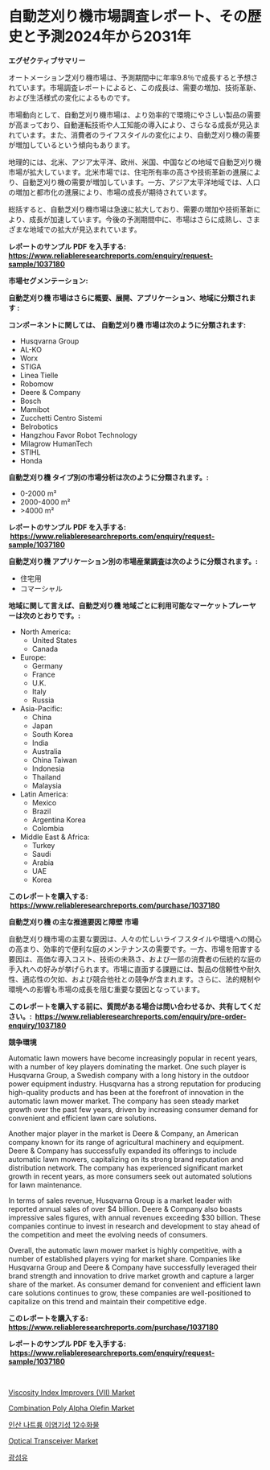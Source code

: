 <p><h1>自動芝刈り機市場調査レポート、その歴史と予測2024年から2031年</h1></p><p><strong>エグゼクティブサマリー</strong></p>
<p><p>オートメーション芝刈り機市場は、予測期間中に年率9.8％で成長すると予想されています。市場調査レポートによると、この成長は、需要の増加、技術革新、および生活様式の変化によるものです。</p><p>市場動向として、自動芝刈り機市場は、より効率的で環境にやさしい製品の需要が高まっており、自動運転技術や人工知能の導入により、さらなる成長が見込まれています。また、消費者のライフスタイルの変化により、自動芝刈り機の需要が増加しているという傾向もあります。</p><p>地理的には、北米、アジア太平洋、欧州、米国、中国などの地域で自動芝刈り機市場が拡大しています。北米市場では、住宅所有率の高さや技術革新の進展により、自動芝刈り機の需要が増加しています。一方、アジア太平洋地域では、人口の増加と都市化の進展により、市場の成長が期待されています。</p><p>総括すると、自動芝刈り機市場は急速に拡大しており、需要の増加や技術革新により、成長が加速しています。今後の予測期間中に、市場はさらに成熟し、さまざまな地域での拡大が見込まれています。</p></p>
<p><strong>レポートのサンプル PDF を入手する: <a href="https://www.reliableresearchreports.com/enquiry/request-sample/1037180">https://www.reliableresearchreports.com/enquiry/request-sample/1037180</a></strong></p>
<p><strong>市場セグメンテーション:</strong></p>
<p><strong> 自動芝刈り機 市場はさらに概要、展開、アプリケーション、地域に分類されます :</strong></p>
<p><strong>コンポーネントに関しては、 自動芝刈り機 市場は次のように分類されます: &nbsp;</strong></p>
<p><ul><li>Husqvarna Group</li><li>AL-KO</li><li>Worx</li><li>STIGA</li><li>Linea Tielle</li><li>Robomow</li><li>Deere & Company</li><li>Bosch</li><li>Mamibot</li><li>Zucchetti Centro Sistemi</li><li>Belrobotics</li><li>Hangzhou Favor Robot Technology</li><li>Milagrow HumanTech</li><li>STIHL</li><li>Honda</li></ul></p>
<p><strong> 自動芝刈り機 タイプ別の市場分析は次のように分類されます。:</strong></p>
<p><ul><li>0-2000 m²</li><li>2000-4000 m²</li><li>>4000 m²</li></ul></p>
<p><strong>レポートのサンプル PDF を入手する: &nbsp;<a href="https://www.reliableresearchreports.com/enquiry/request-sample/1037180">https://www.reliableresearchreports.com/enquiry/request-sample/1037180</a></strong></p>
<p><strong> 自動芝刈り機 アプリケーション別の市場産業調査は次のように分類されます。:</strong></p>
<p><ul><li>住宅用</li><li>コマーシャル</li></ul></p>
<p><strong>地域に関して言えば、自動芝刈り機 地域ごとに利用可能なマーケットプレーヤーは次のとおりです。:</strong></p>
<p><ul>
    <li>
        North America:
        <ul>
            <li>United States</li>
            <li>Canada</li>
        </ul>
    </li>
    <li>
        Europe:
        <ul>
            <li>Germany</li>
            <li>France</li>
            <li>U.K.</li>
            <li>Italy</li>
            <li>Russia</li>
        </ul>
    </li>
    <li>
        Asia-Pacific:
        <ul>
            <li>China</li>
            <li>Japan</li>
            <li>South Korea</li>
            <li>India</li>
            <li>Australia</li>
            <li>China Taiwan</li>
            <li>Indonesia</li>
            <li>Thailand</li>
            <li>Malaysia</li>
        </ul>
    </li>
    <li>
        Latin America:
        <ul>
            <li>Mexico</li>
            <li>Brazil</li>
            <li>Argentina Korea</li>
            <li>Colombia</li>
        </ul>
    </li>
    <li>
        Middle East & Africa:
        <ul>
            <li>Turkey</li>
            <li>Saudi</li>
            <li>Arabia</li>
            <li>UAE</li>
            <li>Korea</li>
        </ul>
    </li>
    </ul></p>
<p><strong>このレポートを購入する: &nbsp;<a href="https://www.reliableresearchreports.com/purchase/1037180">https://www.reliableresearchreports.com/purchase/1037180</a></strong></p>
<p><strong>自動芝刈り機 の主な推進要因と障壁 市場</strong></p>
<p><p>自動芝刈り機市場の主要な要因は、人々の忙しいライフスタイルや環境への関心の高まり、効率的で便利な庭のメンテナンスの需要です。一方、市場を阻害する要因は、高価な導入コスト、技術の未熟さ、および一部の消費者の伝統的な庭の手入れへの好みが挙げられます。市場に直面する課題には、製品の信頼性や耐久性、適応性の欠如、および競合他社との競争が含まれます。さらに、法的規制や環境への影響も市場の成長を阻む重要な要因となっています。</p></p>
<p><strong>このレポートを購入する前に、質問がある場合は問い合わせるか、共有してください。:&nbsp; <a href="https://www.reliableresearchreports.com/enquiry/pre-order-enquiry/1037180">https://www.reliableresearchreports.com/enquiry/pre-order-enquiry/1037180</a></strong></p>
<p><strong>競争環境</strong></p>
<p><p>Automatic lawn mowers have become increasingly popular in recent years, with a number of key players dominating the market. One such player is Husqvarna Group, a Swedish company with a long history in the outdoor power equipment industry. Husqvarna has a strong reputation for producing high-quality products and has been at the forefront of innovation in the automatic lawn mower market. The company has seen steady market growth over the past few years, driven by increasing consumer demand for convenient and efficient lawn care solutions.</p><p>Another major player in the market is Deere & Company, an American company known for its range of agricultural machinery and equipment. Deere & Company has successfully expanded its offerings to include automatic lawn mowers, capitalizing on its strong brand reputation and distribution network. The company has experienced significant market growth in recent years, as more consumers seek out automated solutions for lawn maintenance.</p><p>In terms of sales revenue, Husqvarna Group is a market leader with reported annual sales of over $4 billion. Deere & Company also boasts impressive sales figures, with annual revenues exceeding $30 billion. These companies continue to invest in research and development to stay ahead of the competition and meet the evolving needs of consumers.</p><p>Overall, the automatic lawn mower market is highly competitive, with a number of established players vying for market share. Companies like Husqvarna Group and Deere & Company have successfully leveraged their brand strength and innovation to drive market growth and capture a larger share of the market. As consumer demand for convenient and efficient lawn care solutions continues to grow, these companies are well-positioned to capitalize on this trend and maintain their competitive edge.</p></p>
<p><strong>このレポートを購入する: &nbsp; <a href="https://www.reliableresearchreports.com/purchase/1037180">https://www.reliableresearchreports.com/purchase/1037180</a></strong></p>
<p><strong>レポートのサンプル PDF を入手する: &nbsp;<a href="https://www.reliableresearchreports.com/enquiry/request-sample/1037180">https://www.reliableresearchreports.com/enquiry/request-sample/1037180</a></strong><strong></strong></p>
<p>&nbsp;</p>
<p><p><a href="https://issuu.com/reportprime-2/docs/viscosity-index-improvers-vii-market-size-2030.ppt">Viscosity Index Improvers (VII) Market</a></p><p><a href="https://issuu.com/reportprime-2/docs/combination-poly-alpha-olefin-market-size-2030.ppt">Combination Poly Alpha Olefin Market</a></p><p><a href="https://medium.com/@gabrielblanda5656/%EC%9D%B4%EC%82%B0%ED%99%94%EB%82%98%ED%8A%B8%EB%A5%A8-%EC%9D%B4%EB%8B%A4%EC%88%98%ED%99%94%EB%AC%BC%EC%8B%9C%EC%9E%A5-%EC%8B%9C%EC%9E%A5-cagr-%EC%8B%9C%EC%9E%A5-%ED%8A%B8%EB%A0%8C%EB%93%9C-%EB%B0%8F-%EC%84%B1%EC%9E%A5-%EC%A0%84%EB%9E%B5%EC%97%90-%EB%8C%80%ED%95%9C-%ED%86%B5%EC%B0%B0%EB%A0%A5-8c6673e776aa">인산 나트륨 이염기성 12수화물</a></p><p><a href="https://skillful-vermicelli-b89.notion.site/Optical-Transceiver-Market-Provides-a-Comprehensive-Analysis-Including-a-Macro-Overview-of-the-Marke-2b957b3ac64940e9ac4d87c96e37e842">Optical Transceiver Market</a></p><p><a href="https://github.com/vsr06p4p49/Market-Research-Report-List-1/blob/main/5953275189833.md">광섬유</a></p></p>